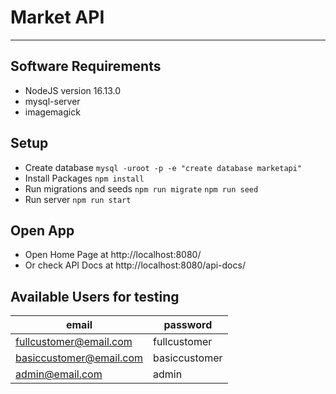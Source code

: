 # Market API

---

## Software Requirements

- NodeJS version 16.13.0
- mysql-server
- imagemagick

## Setup

- Create database
  `mysql -uroot -p -e "create database marketapi"`
- Install Packages
  `npm install`
- Run migrations and seeds
  `npm run migrate`
  `npm run seed`
- Run server
  `npm run start`

## Open App

- Open Home Page at http://localhost:8080/
- Or check API Docs at http://localhost:8080/api-docs/

## Available Users for testing

| email                   | password      |
| ----------------------- | ------------- |
| fullcustomer@email.com  | fullcustomer  |
| basiccustomer@email.com | basiccustomer |
| admin@email.com         | admin         |
